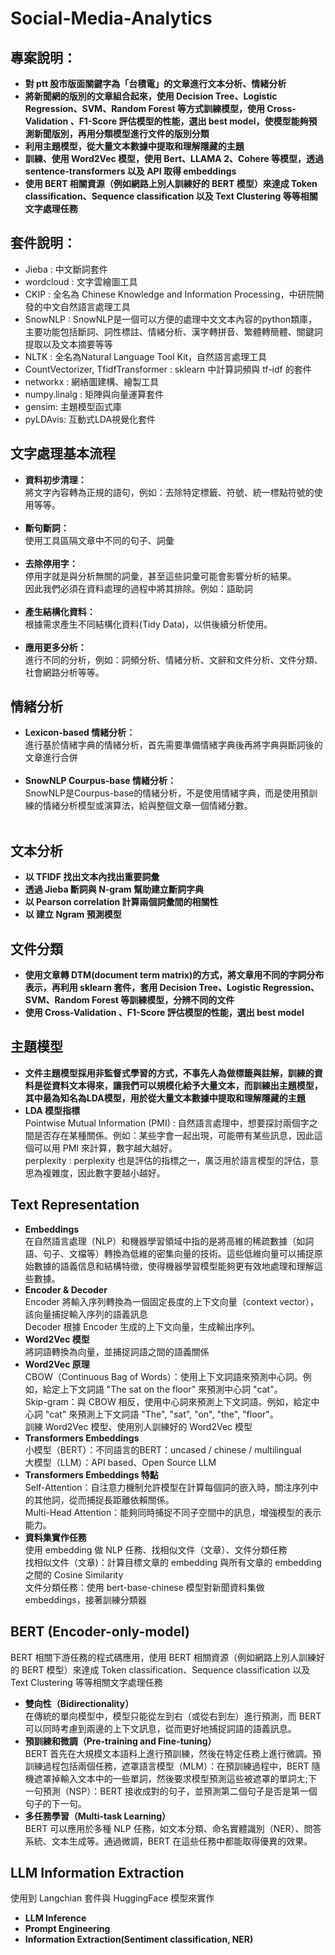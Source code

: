 # Social-Media-Analytics

## 專案說明：
+ **對 ptt 股市版面關鍵字為「台積電」的文章進行文本分析、情緒分析** <br>
+ **將新聞網的版別的文章組合起來，使用 Decision Tree、Logistic Regression、SVM、Random Forest 等方式訓練模型，使用 Cross-Validation 、F1-Score 評估模型的性能，選出 best model，使模型能夠預測新聞版別，再用分類模型進行文件的版別分類** <br>
+ **利用主題模型，從大量文本數據中提取和理解隱藏的主題** <br>
+ **訓練、使用 Word2Vec 模型，使用 Bert、LLAMA 2、Cohere 等模型，透過 sentence-transformers 以及 API 取得 embeddings** <br>
+ **使用 BERT 相關資源（例如網路上別人訓練好的 BERT 模型）來達成 Token classification、Sequence classification 以及 Text Clustering 等等相關文字處理任務** <br>

## 套件說明：
- Jieba : 中文斷詞套件
- wordcloud : 文字雲繪圖工具
- CKIP : 全名為 Chinese Knowledge and Information Processing，中研院開發的中文自然語言處理工具
- SnowNLP : SnowNLP是一個可以方便的處理中文文本內容的python類庫，主要功能包括斷詞、詞性標註、情緒分析、漢字轉拼音、繁體轉簡體、關鍵詞提取以及文本摘要等等
- NLTK : 全名為Natural Language Tool Kit，自然語言處理工具
- CountVectorizer, TfidfTransformer : sklearn 中計算詞頻與 tf-idf 的套件
- networkx : 網絡圖建構、繪製工具
- numpy.linalg : 矩陣與向量運算套件
- gensim: 主題模型函式庫
- pyLDAvis: 互動式LDA視覺化套件

## 文字處理基本流程
+ **資料初步清理：** <br>
將文字內容轉為正規的語句，例如：去除特定標籤、符號、統一標點符號的使用等等。<br><br>
+ **斷句斷詞：** <br>
使用工具區隔文章中不同的句子、詞彙 <br><br>
+ **去除停用字：** <br>
停用字就是與分析無關的詞彙，甚至這些詞彙可能會影響分析的結果。   
因此我們必須在資料處理的過程中將其排除。例如：語助詞 <br><br>
+ **產生結構化資料：** <br>
根據需求產生不同結構化資料(Tidy Data)，以供後續分析使用。 <br><br>
+ **應用更多分析：** <br>
進行不同的分析，例如：詞頻分析、情緒分析、文辭和文件分析、文件分類、社會網路分析等等。

## 情緒分析
+ **Lexicon-based 情緒分析：** <br>
進行基於情緒字典的情緒分析，首先需要準備情緒字典後再將字典與斷詞後的文章進行合併<br><br>
+ **SnowNLP Courpus-base 情緒分析：** <br>
SnowNLP是Courpus-base的情緒分析，不是使用情緒字典，而是使用預訓練的情緒分析模型或演算法，給與整個文章一個情緒分數。<br><br>

## 文本分析
+ **以 TFIDF 找出文本內找出重要詞彙** <br>
+ **透過 Jieba 斷詞與 N-gram 幫助建立斷詞字典** <br>
+ **以 Pearson correlation 計算兩個詞彙間的相關性** <br>
+ **以 建立 Ngram 預測模型** <br>

## 文件分類
+ **使用文章轉 DTM(document term matrix)的方式，將文章用不同的字詞分布表示，再利用 sklearn 套件，套用 Decision Tree、Logistic Regression、SVM、Random Forest 等訓練模型，分辨不同的文件** <br>
+ **使用 Cross-Validation 、F1-Score 評估模型的性能，選出 best model** <br>

## 主題模型
+ **文件主題模型採用非監督式學習的方式，不事先人為做標籤與註解，訓練的資料是從資料文本得來，讓我們可以規模化給予大量文本，而訓練出主題模型，其中最為知名為LDA模型，用於從大量文本數據中提取和理解隱藏的主題** <br>
+ **LDA 模型指標** <br>
Pointwise Mutual Information (PMI) : 自然語言處理中，想要探討兩個字之間是否存在某種關係。例如：某些字會一起出現，可能帶有某些訊息，因此這個可以用 PMI 來計算，數字越大越好。<br>
perplexity : perplexity 也是評估的指標之一，廣泛用於語言模型的評估，意思為複雜度，因此數字要越小越好。

## Text Representation
+ **Embeddings** <br>
在自然語言處理（NLP）和機器學習領域中指的是將高維的稀疏數據（如詞語、句子、文檔等）轉換為低維的密集向量的技術。這些低維向量可以捕捉原始數據的語義信息和結構特徵，使得機器學習模型能夠更有效地處理和理解這些數據。
+ **Encoder & Decoder** <br>
Encoder 將輸入序列轉換為一個固定長度的上下文向量（context vector），該向量捕捉輸入序列的語義訊息<br>
Decoder 根據 Encoder 生成的上下文向量，生成輸出序列。<br>
+ **Word2Vec 模型** <br>
將詞語轉換為向量，並捕捉詞語之間的語義關係
+ **Word2Vec 原理** <br>
CBOW（Continuous Bag of Words）：使用上下文詞語來預測中心詞。例如，給定上下文詞語 "The sat on the floor" 來預測中心詞 "cat"。 <br>
Skip-gram：與 CBOW 相反，使用中心詞來預測上下文詞語。例如，給定中心詞 "cat" 來預測上下文詞語 "The", "sat", "on", "the", "floor"。 <br>
訓練 Word2Vec 模型、使用別人訓練好的 Word2Vec 模型
+ **Transformers Embeddings** <br>
小模型（BERT）：不同語言的BERT：uncased / chinese / multilingual <br>
大模型（LLM）：API based、Open Source LLM <br>
+ **Transformers Embeddings 特點** <br>
Self-Attention：自注意力機制允許模型在計算每個詞的嵌入時，關注序列中的其他詞，從而捕捉長距離依賴關係。<br>
Multi-Head Attention：能夠同時捕捉不同子空間中的訊息，增強模型的表示能力。<br>
+ **資料集實作任務** <br>
使用 embedding 做 NLP 任務、找相似文件（文章）、文件分類任務 <br>
找相似文件（文章)：計算目標文章的 embedding 與所有文章的 embedding 之間的 Cosine Similarity <br>
文件分類任務：使用 bert-base-chinese 模型對新聞資料集做 embeddings，接著訓練分類器

## BERT (Encoder-only-model)
BERT 相關下游任務的程式碼應用，使用 BERT 相關資源（例如網路上別人訓練好的 BERT 模型）來達成 Token classification、Sequence classification 以及 Text Clustering 等等相關文字處理任務
+ **雙向性（Bidirectionality）** <br>
在傳統的單向模型中，模型只能從左到右（或從右到左）進行預測，而 BERT 可以同時考慮到兩邊的上下文訊息，從而更好地捕捉詞語的語義訊息。<br>
+ **預訓練和微調（Pre-training and Fine-tuning）** <br>
BERT 首先在大規模文本語料上進行預訓練，然後在特定任務上進行微調。預訓練過程包括兩個任務，遮罩語言模型（MLM）：在預訓練過程中，BERT 隨機遮罩掉輸入文本中的一些單詞，然後要求模型預測這些被遮罩的單詞ㄤ;下一句預測（NSP）：BERT 接收成對的句子，並預測第二個句子是否是第一個句子的下一句。<br>
+ **多任務學習（Multi-task Learning）** <br>
BERT 可以應用於多種 NLP 任務，如文本分類、命名實體識別（NER）、問答系統、文本生成等。通過微調，BERT 在這些任務中都能取得優異的效果。

## LLM Information Extraction
使用到 Langchian 套件與 HuggingFace 模型來實作
+ **LLM Inference** <br>
+ **Prompt Engineering** <br>
+ **Information Extraction(Sentiment classification, NER)** <br>






